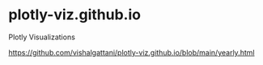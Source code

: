 # plotly-viz.github.io
Plotly Visualizations


https://github.com/vishalgattani/plotly-viz.github.io/blob/main/yearly.html